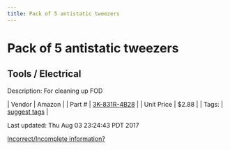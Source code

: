 ```yaml
---
title: Pack of 5 antistatic tweezers
---
```


# Pack of 5 antistatic tweezers
## Tools / Electrical
Description: 	For cleaning up FOD 

| Vendor | Amazon | 
| Part # | [3K-831R-4B28](http://www.amazon.com/Marrywindix-Tweezers-Non-magnetic-Forceps-Anti-static/dp/B00DVIEJ14) | 
| Unit Price | $2.88 | 
| Tags: | [suggest tags](https://docs.google.com/forms/d/e/1FAIpQLSeWyY8v3RgOty-MyWmh9U0iivNYN_molChYyS-0U-o-kOAv_g/viewform) | 

Last updated: Thu Aug 03 23:24:43 PDT 2017

 [Incorrect/Incomplete information?](https://docs.google.com/forms/d/e/1FAIpQLSeWyY8v3RgOty-MyWmh9U0iivNYN_molChYyS-0U-o-kOAv_g/viewform)